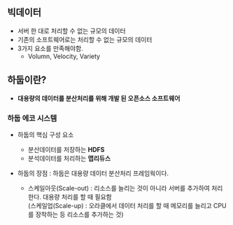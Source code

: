 ## 빅데이터
- 서버 한 대로 처리할 수 없는 규모의 데이터
- 기존의 소프트웨어로는 처리할 수 없는 규모의 데이터
- 3가지 요소를 만족해야함.
  - Volumn, Velocity, Variety
## 하둡이란?
- **대용량의 데이터를 분산처리를 위해 개발 된 오픈소스 소프트웨어**
### 하둡 에코 시스템
- 하둡의 핵심 구성 요소
  - 분산데이터를 저장하는 **HDFS**
  - 분석데이터를 처리하는 **맵리듀스**

- 하둡의 장점 : 하둡은 대용량 데이터 분산처리 프레임웍이다.
  - 스케일아웃(Scale-out) : 리소스를 늘리는 것이 아니라 서버를 추가하여 처리한다. 대용량 처리를 할 때 필요함  
(스케일업(Scale-up) : 오라클에서 데이터 처리를 할 때 메모리를 늘리고 CPU를 장착하는 등 리소스를 추가하는 것)
